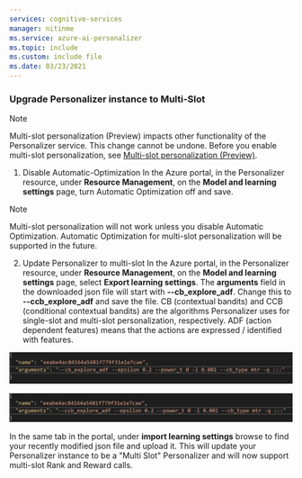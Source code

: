 ```yaml
---
services: cognitive-services
manager: nitinme
ms.service: azure-ai-personalizer
ms.topic: include
ms.custom: include file
ms.date: 03/23/2021
---
```

### Upgrade Personalizer instance to Multi-Slot

> [!NOTE]
> Multi-slot personalization (Preview) impacts other functionality of the Personalizer service. This change cannot be undone. Before you enable multi-slot personalization, see [Multi-slot personalization (Preview)](../concept-multi-slot-personalization.md). 


1. Disable Automatic-Optimization
In the Azure portal, in the Personalizer resource, under **Resource Management**, on the **Model and learning settings** page, turn Automatic Optimization off and save.

> [!NOTE]
> Multi-slot personalization will not work unless you disable Automatic Optimization. Automatic Optimization for multi-slot personalization will be supported in the future. 

2. Update Personalizer to multi-slot
In the Azure portal, in the Personalizer resource, under **Resource Management**, on the **Model and learning settings** page, select **Export learning settings**. The **arguments** field in the downloaded json file will start with **--cb_explore_adf**. Change this to **--ccb_explore_adf** and save the file. CB (contextual bandits) and CCB (conditional contextual bandits) are the algorithms Personalizer uses for single-slot and multi-slot personalization, respectively. ADF (action dependent features) means that the actions are expressed / identified with features.

![Learning settings before change](../media/settings/learning-settings-pre-upgrade.png)

![Learning settings after change](../media/settings/learning-settings-post-upgrade.png)

In the same tab in the portal, under **import learning settings** browse to find your recently modified json file and upload it. This will update your Personalizer instance to be a "Multi Slot" Personalizer and will now support multi-slot Rank and Reward calls.


